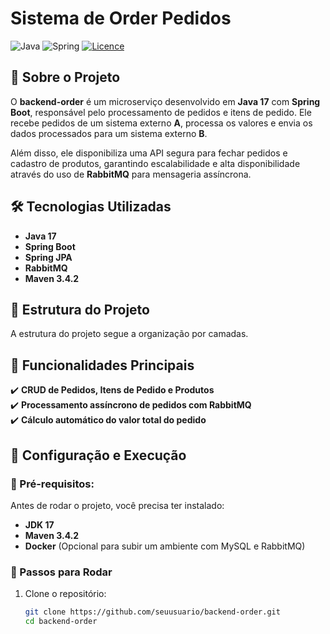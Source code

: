 # Sistema de Order Pedidos

![Java](https://img.shields.io/badge/java-%23ED8B00.svg?style=for-the-badge&logo=openjdk&logoColor=white)
![Spring](https://img.shields.io/badge/spring-%236DB33F.svg?style=for-the-badge&logo=spring&logoColor=white)
[![Licence](https://img.shields.io/github/license/Ileriayo/markdown-badges?style=for-the-badge)](./LICENSE)
## 📌 Sobre o Projeto
O **backend-order** é um microserviço desenvolvido em **Java 17** com **Spring Boot**, responsável pelo processamento de pedidos e itens de pedido. Ele recebe pedidos de um sistema externo **A**, processa os valores e envia os dados processados para um sistema externo **B**.

Além disso, ele disponibiliza uma API segura para fechar pedidos e cadastro de produtos, garantindo escalabilidade e alta disponibilidade através do uso de **RabbitMQ** para mensageria assíncrona.

## 🛠️ Tecnologias Utilizadas
- **Java 17**
- **Spring Boot**
- **Spring JPA**
- **RabbitMQ**
- **Maven 3.4.2**
  
## 📂 Estrutura do Projeto
A estrutura do projeto segue a organização por camadas.



## 🚀 Funcionalidades Principais
✔️ **CRUD de Pedidos, Itens de Pedido e Produtos**  
✔️ **Processamento assíncrono de pedidos com RabbitMQ**  
✔️ **Cálculo automático do valor total do pedido**  

## 🔧 Configuração e Execução

### 🔹 Pré-requisitos:
Antes de rodar o projeto, você precisa ter instalado:
- **JDK 17**
- **Maven 3.4.2**
- **Docker** (Opcional para subir um ambiente com MySQL e RabbitMQ)

### 🔹 Passos para Rodar
1. Clone o repositório:
   ```sh
   git clone https://github.com/seuusuario/backend-order.git
   cd backend-order






